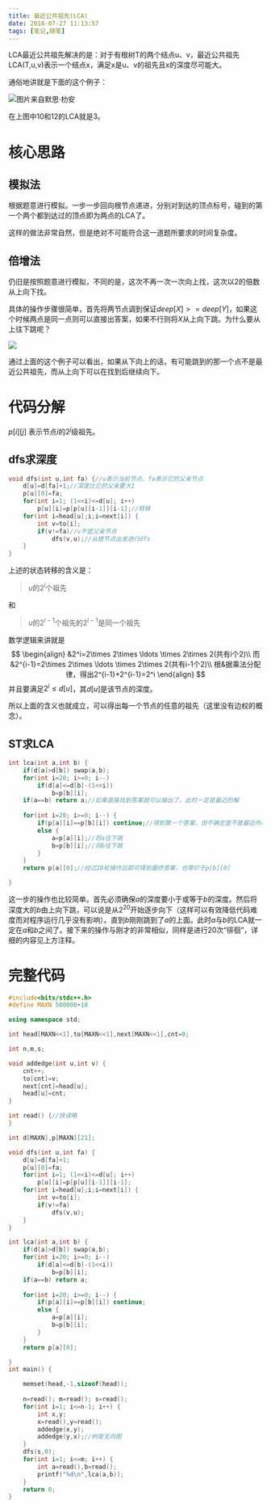 ```yaml
---
title: 最近公共祖先(LCA)
date: 2018-07-27 11:13:57
tags: [笔记,随笔]
---
```




LCA最近公共祖先解决的是：对于有根树T的两个结点u、v，最近公共祖先LCA(T,u,v)表示一个结点x，满足x是u、v的祖先且x的深度尽可能大。

<!--more-->

通俗地讲就是下面的这个例子：

![图片来自默思·朸安](https://www.micdz.cn/img/2018-7-27-2.png)

在上图中10和12的LCA就是3。

# 核心思路

## 模拟法

根据题意进行模拟。一步一步回向根节点递进，分别对到达的顶点标号，碰到的第一个两个都到达过的顶点即为两点的LCA了。

这样的做法非常自然，但是绝对不可能符合这一道题所要求的时间复杂度。

## 倍增法

仍旧是按照题意进行模拟，不同的是，这次不再一次一次向上找，这次以2的倍数从上向下找。

具体的操作步骤很简单，首先将两节点调到保证$deep[X]>=deep[Y]$，如果这个时候两点是同一点则可以直接出答案，如果不行则将$X$从上向下跳。为什么要从上往下跳呢？

![](https://www.micdz.cn/img/2018-7-27-1.png)

通过上面的这个例子可以看出，如果从下向上的话，有可能跳到的那一个点不是最近公共祖先，而从上向下可以在找到后继续向下。



# 代码分解

$p[i][j]$ 表示节点$i$的$2^j$级祖先。

## dfs求深度

```cpp
void dfs(int u,int fa) {//u表示当前节点，fa表示它的父亲节点
    d[u]=d[fa]+1;//深度比它的父亲要大1
    p[u][0]=fa;
    for(int i=1; (1<<i)<=d[u]; i++)
        p[u][i]=p[p[u][i-1]][i-1];//转移
	for(int i=head[u];i;i=next[i]) {
        int v=to[i];
        if(v!=fa)//v不是父亲节点
            dfs(v,u);//从根节点出发进行dfs
    }
}
```

上述的状态转移的含义是：
>$u$的$2^i$个祖先
>
和
>
>$u$的$2^{i-1}$个祖先的$2^{i-1}$是同一个祖先

数学逻辑来讲就是
$$
\begin{align}
&2^i=2\times 2\times \ldots \times 2\times 2(共有i个2)\\
而&2^{i-1}=2\times 2\times \ldots \times 2\times 2(共有i-1个2)\\
根&据乘法分配律，得出2^{i-1}+2^{i-1}=2^i
\end{align}
$$
并且要满足$2^i\leq d[u]$，其$d[u]$是该节点的深度。

所以上面的含义也就成立，可以得出每一个节点的任意的祖先（这里没有边权的概念）。



## ST求LCA

```cpp
int lca(int a,int b) {
    if(d[a]>d[b]) swap(a,b);
    for(int i=20; i>=0; i--)
        if(d[a]<=d[b]-(1<<i))
            b=p[b][i];
    if(a==b) return a;//如果直接找到答案就可以输出了，此时一定是最近的解
    
    for(int i=20; i>=0; i--) {
        if(p[a][i]==p[b][i]) continue;//得到第一个答案，但不确定是不是最近所以continue，继续
        else {
            a=p[a][i];//将a往下跳
            b=p[b][i];//将b往下跳
        }
    }
    return p[a][0];//经过20轮操作后即可得到最终答案，也等价于p[b][0]

}
```

这一步的操作也比较简单。首先必须确保$a$的深度要小于或等于$b$的深度。然后将深度大的$b$由上向下跳，可以说是从$2^{20}$开始逐步向下（这样可以有效降低代码难度而对程序运行几乎没有影响）。直到$b$刚刚跳到了$a$的上面。此时$a$与$b$的LCA就一定在$a$和$b$之间了。接下来的操作与刚才的非常相似，同样是进行20次“徘徊”，详细的内容见上方注释。



# 完整代码

```cpp
#include<bits/stdc++.h>
#define MAXN 500000+10

using namespace std;

int head[MAXN<<1],to[MAXN<<1],next[MAXN<<1],cnt=0;

int n,m,s;

void addedge(int u,int v) {
    cnt++;
    to[cnt]=v;
    next[cnt]=head[u];
    head[u]=cnt;
}

int read() {//快读略
}

int d[MAXN],p[MAXN][21];

void dfs(int u,int fa) {
    d[u]=d[fa]+1;
    p[u][0]=fa;
    for(int i=1; (1<<i)<=d[u]; i++)
        p[u][i]=p[p[u][i-1]][i-1];
	for(int i=head[u];i;i=next[i]) {
        int v=to[i];
        if(v!=fa)
            dfs(v,u);
    }
}

int lca(int a,int b) {
    if(d[a]>d[b]) swap(a,b);
    for(int i=20; i>=0; i--)
        if(d[a]<=d[b]-(1<<i))
            b=p[b][i];
    if(a==b) return a;
    
    for(int i=20; i>=0; i--) {
        if(p[a][i]==p[b][i]) continue;
        else {
            a=p[a][i];
            b=p[b][i];
        }
    }
    return p[a][0];

}
int main() {

	memset(head,-1,sizeof(head));
    
    n=read(); m=read(); s=read();
    for(int i=1; i<=n-1; i++) {
        int x,y;
        x=read(),y=read();
        addedge(x,y);
        addedge(y,x);//树是无向图
    }
    dfs(s,0);
    for(int i=1; i<=m; i++) {
        int a=read(),b=read();
        printf("%d\n",lca(a,b));
    }
    return 0;
}

```

